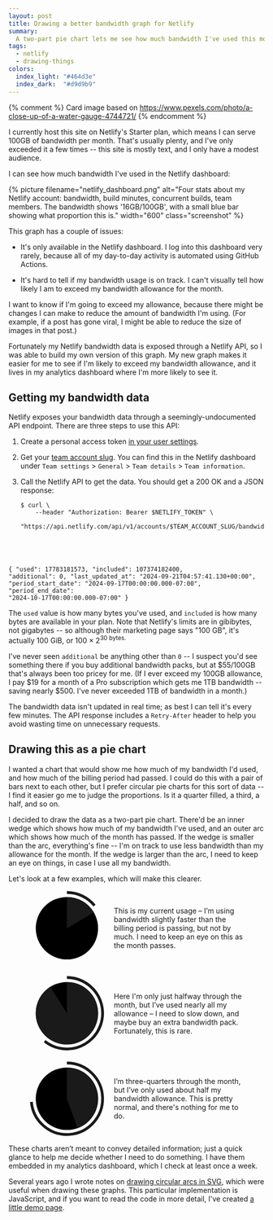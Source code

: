 ```yaml
---
layout: post
title: Drawing a better bandwidth graph for Netlify
summary:
  A two-part pie chart lets me see how much bandwidth I've used this month, and whether I'm on track to exceed my bandwidth allowance.
tags:
  - netlify
  - drawing-things
colors:
  index_light: "#464d3e"
  index_dark:  "#d9d9b9"
---
```

{% comment %}
  Card image based on https://www.pexels.com/photo/a-close-up-of-a-water-gauge-4744721/
{% endcomment %}

I currently host this site on Netlify's Starter plan, which means I can serve 100GB of bandwidth per month.
That's usually plenty, and I've only exceeded it a few times -- this site is mostly text, and I only have a modest audience.

I can see how much bandwidth I've used in the Netlify dashboard:

{%
  picture
  filename="netlify_dashboard.png"
  alt="Four stats about my Netlify account: bandwidth, build minutes, concurrent builds, team members. The bandwidth shows '16GB/100GB', with a small blue bar showing what proportion this is."
  width="600"
  class="screenshot"
%}

This graph has a couple of issues:

*   It's only available in the Netlify dashboard.
    I log into this dashboard very rarely, because all of my day-to-day activity is automated using GitHub Actions.

*   It's hard to tell if my bandwidth usage is on track.
    I can't visually tell how likely I am to exceed my bandwidth allowance for the month.

I want to know if I'm going to exceed my allowance, because there might be changes I can make to reduce the amount of bandwidth I'm using.
(For example, if a post has gone viral, I might be able to reduce the size of images in that post.)

Fortunately my Netlify bandwidth data is exposed through a Netlify API, so I was able to build my own version of this graph.
My new graph makes it easier for me to see if I'm likely to exceed my bandwidth allowance, and it lives in my analytics dashboard where I'm more likely to see it.

## Getting my bandwidth data

Netlify exposes your bandwidth data through a seemingly-undocumented API endpoint.
There are three steps to use this API:

1.  Create a personal access token [in your user settings](https://app.netlify.com/user/applications/personal).

2.  Get your [team account slug](https://docs.netlify.com/accounts-and-billing/team-management/#access-or-modify-the-team-account-slug).
    You can find this in the Netlify dashboard under `Team settings` > `General` > `Team details` > `Team information`.

3.  Call the Netlify API to get the data.
    You should get a 200 OK and a JSON response:

    <div class="language-console highlighter-rouge"><div class="highlight"><pre class="highlight"><code><span class="gp">$</span><span class="w"> </span>curl <span class="se">\</span>
    <span class="gp"></span><span class="w">  </span><span class="nt">  --header</span> <span class="s2">"Authorization: Bearer </span><span class="nv">$NETLIFY_TOKEN</span><span class="s2">"</span> <span class="se">\</span>
    <span class="gp"></span><span class="w">  </span><span class="s2">  "https://api.netlify.com/api/v1/accounts/</span><span class="nv">$TEAM_ACCOUNT_SLUG</span><span class="s2">/bandwidth"</span>
<span class="go">{
      "used":                                 17783181573,
      "included":                            107374182400,
      "additional":                                     0,
      "last_updated_at":   "2024-09-21T04:57:41.130+00:00",
      "period_start_date": "2024-09-17T00:00:00.000-07:00",
      "period_end_date":   "2024-10-17T00:00:00.000-07:00"
}</span></code></pre>

The `used` value is how many bytes you've used, and `included` is how many bytes are available in your plan.
Note that Netlify's limits are in gibibytes, not gigabytes -- so although their marketing page says "100&nbsp;GB", it's actually 100&nbsp;GiB, or 100&nbsp;&times;&nbsp;2<sup>30 bytes.

I've never seen `additional` be anything other than `0` -- I suspect you'd see something there if you buy additional bandwidth packs, but at $55/100GB that's always been too pricey for me.
(If I ever exceed my 100GB allowance, I pay $19 for a month of a Pro subscription which gets me 1TB bandwidth -- saving nearly $500.
I've never exceeded 1TB of bandwidth in a month.)

The bandwidth data isn't updated in real time; as best I can tell it's every few minutes.
The API response includes a `Retry-After` header to help you avoid wasting time on unnecessary requests.

## Drawing this as a pie chart

I wanted a chart that would show me how much of my bandwidth I'd used, and how much of the billing period had passed.
I could do this with a pair of bars next to each other, but I prefer circular pie charts for this sort of data -- I find it easier go me to judge the proportions.
Is it a quarter filled, a third, a half, and so on.

I decided to draw the data as a two-part pie chart.
There'd be an inner wedge which shows how much of my bandwidth I've used, and an outer arc which shows how much of the month has passed.
If the wedge is smaller than the arc, everything's fine -- I'm on track to use less bandwidth than my allowance for the month.
If the wedge is larger than the arc, I need to keep an eye on things, in case I use all my bandwidth.

Let's look at a few examples, which will make this clearer.

<style>
  .example {
    display: grid;
    grid-template-columns: 150px 1fr;
    grid-gap: 1.25em;
    align-items: center;
  }

  svg {
    width: 150px;
  }

  .bandwidth {
    fill: currentColor;
  }

  .billing_period {
    fill: none;
    stroke: currentColor;
    stroke-width: 8;
  }

  circle {
    fill: var(--screenshot-border-color);
  }
</style>

<figure class="example">
  <svg xmlns="http://www.w3.org/2000/svg" viewBox="0 0 220 220">
    <circle cx="110" cy="110" r="90"/>
    <path class="bandwidth" d="M 110 110 L 110 20 A 90 90 0 0 1187.6443173957565 64.48780409442952Z"></path>
    <path class="billing_period" d="M 110 7 A 103 103 0 0 1189.5539580000654 44.577008884308626"></path>
  </svg>
  <p>
    This is my current usage – I’m using bandwidth slightly faster than the billing period is passing, but not by much.
    I need to keep an eye on this as the month passes.
  </p>
  <svg xmlns="http://www.w3.org/2000/svg" viewBox="0 0 220 220">
    <circle cx="110" cy="110" r="90"/>
    <path class="bandwidth" d="M 110 110 L 110 20 A 90 90 0 1 162.09918700437603 33.806088731721744Z"></path>
    <path class="billing_period" d="M 110 7 A 103 103 0 1 145.63980449908405 190.41620007861525"></path>
  </svg>
  <p>
    Here I'm only just halfway through the month, but I’ve used nearly all my allowance – I need to slow down, and maybe buy an extra bandwidth pack.
    Fortunately, this is rare.
  </p>
  <svg xmlns="http://www.w3.org/2000/svg" viewBox="0 0 220 220">
    <circle cx="110" cy="110" r="90"/>
    <path class="bandwidth" d="M 110 110 L 110 20 A 90 90 0 0 1140.47813556351068 194.68224874536733Z"></path>
    <path class="billing_period" d="M 110 7 A 103 103 0 1 17.409121742854168 119.17124301430742"></path>
  </svg>
  <p>
    I’m three-quarters through the month, but I’ve only used about half my bandwidth allowance.
    This is pretty normal, and there's nothing for me to do.
  </p>
</figure>

These charts aren’t meant to convey detailed information; just a quick glance to help me decide whether I need to do something.
I have them embedded in my analytics dashboard, which I check at least once a week.

Several years ago I wrote notes on [drawing circular arcs in SVG](/2022/circle-party/), which were useful when drawing these graphs.
This particular implementation is JavaScript, and if you want to read the code in more detail, I've created [a little demo page](/files/2024/netlify-bandwidth-graph-demo.html).
